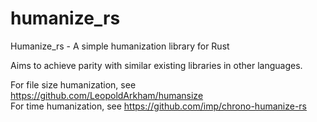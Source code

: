 # humanize_rs
Humanize_rs - A simple humanization library for Rust

Aims to achieve parity with similar existing libraries in other languages.

For file size humanization, see https://github.com/LeopoldArkham/humansize  
For time humanization, see https://github.com/imp/chrono-humanize-rs
